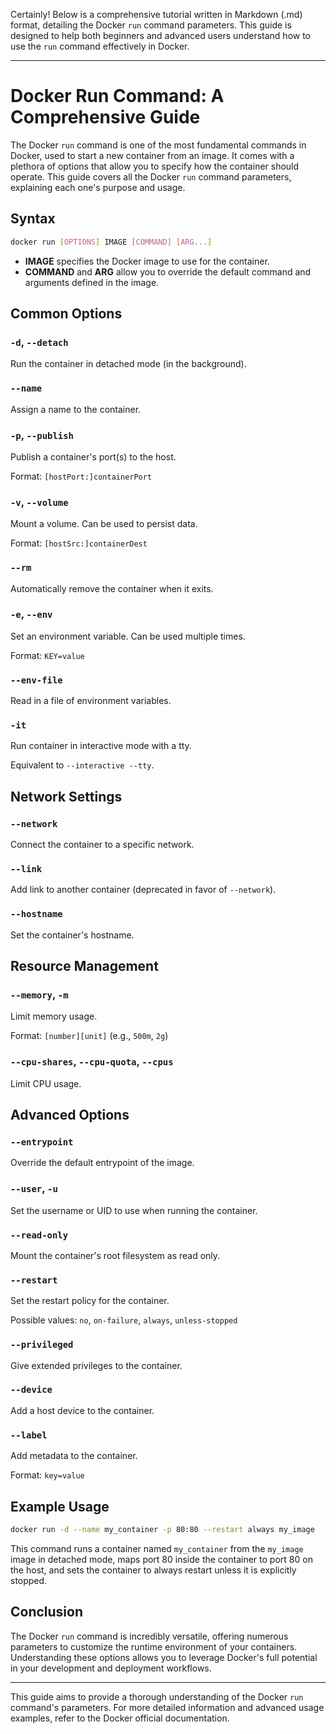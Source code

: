 Certainly! Below is a comprehensive tutorial written in Markdown (.md) format, detailing the Docker `run` command parameters. This guide is designed to help both beginners and advanced users understand how to use the `run` command effectively in Docker.

---

# Docker Run Command: A Comprehensive Guide

The Docker `run` command is one of the most fundamental commands in Docker, used to start a new container from an image. It comes with a plethora of options that allow you to specify how the container should operate. This guide covers all the Docker `run` command parameters, explaining each one's purpose and usage.

## Syntax

```sh
docker run [OPTIONS] IMAGE [COMMAND] [ARG...]
```

- **IMAGE** specifies the Docker image to use for the container.
- **COMMAND** and **ARG** allow you to override the default command and arguments defined in the image.

## Common Options

### `-d`, `--detach`

Run the container in detached mode (in the background).

### `--name`

Assign a name to the container.

### `-p`, `--publish`

Publish a container's port(s) to the host.

Format: `[hostPort:]containerPort`

### `-v`, `--volume`

Mount a volume. Can be used to persist data.

Format: `[hostSrc:]containerDest`

### `--rm`

Automatically remove the container when it exits.

### `-e`, `--env`

Set an environment variable. Can be used multiple times.

Format: `KEY=value`

### `--env-file`

Read in a file of environment variables.

### `-it`

Run container in interactive mode with a tty.

Equivalent to `--interactive --tty`.

## Network Settings

### `--network`

Connect the container to a specific network.

### `--link`

Add link to another container (deprecated in favor of `--network`).

### `--hostname`

Set the container's hostname.

## Resource Management

### `--memory`, `-m`

Limit memory usage.

Format: `[number][unit]` (e.g., `500m`, `2g`)

### `--cpu-shares`, `--cpu-quota`, `--cpus`

Limit CPU usage.

## Advanced Options

### `--entrypoint`

Override the default entrypoint of the image.

### `--user`, `-u`

Set the username or UID to use when running the container.

### `--read-only`

Mount the container's root filesystem as read only.

### `--restart`

Set the restart policy for the container.

Possible values: `no`, `on-failure`, `always`, `unless-stopped`

### `--privileged`

Give extended privileges to the container.

### `--device`

Add a host device to the container.

### `--label`

Add metadata to the container.

Format: `key=value`

## Example Usage

```sh
docker run -d --name my_container -p 80:80 --restart always my_image
```

This command runs a container named `my_container` from the `my_image` image in detached mode, maps port 80 inside the container to port 80 on the host, and sets the container to always restart unless it is explicitly stopped.

## Conclusion

The Docker `run` command is incredibly versatile, offering numerous parameters to customize the runtime environment of your containers. Understanding these options allows you to leverage Docker's full potential in your development and deployment workflows.

---

This guide aims to provide a thorough understanding of the Docker `run` command's parameters. For more detailed information and advanced usage examples, refer to the Docker official documentation.
